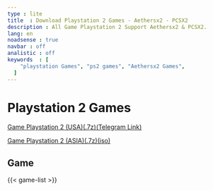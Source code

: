 ```yaml
---
type : lite
title  : Download Playstation 2 Games - Aethersx2 - PCSX2
description : All Game Playstation 2 Support Aethersx2 & PCSX2.
lang: en
noadsense : true
navbar : off
analistic : off
keywords  : [
    "playstation Games", "ps2 games", "Aethersx2 Games",
  ]
---
```


# Playstation 2 Games

[Game Playstation 2 (USA)(.7z)(Telegram Link)](/game2)

[Game Playstation 2 (ASIA)(.7z)(iso)](/game3)

## Game
{{< game-list >}}
